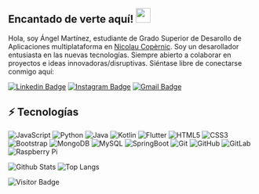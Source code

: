 ## Encantado de verte aquí! <img src="https://raw.githubusercontent.com/aemmadi/aemmadi/master/wave.gif" width="30">

Hola, soy Ángel Martínez, estudiante de Grado Superior de Desarollo de Aplicaciones multiplataforma en [Nicolau Copèrnic](https://copernic.cat/). Soy un desarollador entusiasta en las nuevas tecnologías. Siempre abierto a colaborar en proyectos e ideas innovadoras/disruptivas. Siéntase libre de conectarse conmigo aquí:

[![Linkedin Badge](https://img.shields.io/badge/-amartiinezg-blue?style=flat-square&logo=Linkedin&logoColor=white&link=https://www.linkedin.com/in/amartiinezg/)](https://www.linkedin.com/in/amartiinezg/)
[![Instagram Badge](https://img.shields.io/badge/-amartiinezg-purple?style=flat-square&logo=instagram&logoColor=white&link=https://instagram.com/amartiinezg/)](https://instagram.com/amartiinezg)
[![Gmail Badge](https://img.shields.io/badge/-amartiinezg@gmail.com-c14438?style=flat-square&logo=Gmail&logoColor=white&link=mailto:amartiinezg@gmail.com)](mailto:amartiinezg@gmail.com)

## ⚡ Tecnologías

![JavaScript](https://img.shields.io/badge/-JavaScript-black?style=flat-square&logo=javascript)
![Python](https://img.shields.io/badge/-Python-black?style=flat-square&logo=Python)
![Java](https://img.shields.io/badge/-java-E34A86?style=flat-square&logo=java)
![Kotlin](https://img.shields.io/badge/kotlin-%237F52FF.svg?style=for-the-badge&logo=kotlin&logoColor=white)
![Flutter](https://img.shields.io/badge/Flutter-%2302569B.svg?style=for-the-badge&logo=Flutter&logoColor=white)
![HTML5](https://img.shields.io/badge/-HTML5-E34F26?style=flat-square&logo=html5&logoColor=white)
![CSS3](https://img.shields.io/badge/-CSS3-1572B6?style=flat-square&logo=css3)
![Bootstrap](https://img.shields.io/badge/-Bootstrap-563D7C?style=flat-square&logo=bootstrap)
![MongoDB](https://img.shields.io/badge/-MongoDB-black?style=flat-square&logo=mongodb)
![MySQL](https://img.shields.io/badge/-MySQL-black?style=flat-square&logo=mysql)
![SpringBoot](https://img.shields.io/badge/SpringBoot-6DB33F?style=flat-square&logo=Spring&logoColor=white)
![Git](https://img.shields.io/badge/-Git-black?style=flat-square&logo=git)
![GitHub](https://img.shields.io/badge/-GitHub-181717?style=flat-square&logo=github)
![GitLab](https://img.shields.io/badge/-GitLab-FCA121?style=flat-square&logo=gitlab)
![Raspberry Pi](https://img.shields.io/badge/-Raspberry%20Pi-C51A4A?style=flat-square&logo=Raspberry-Pi)

![Github Stats](https://github-readme-stats.vercel.app/api?username=aemmadi&count_private=true&show_icons=true&include_all_commits=true)
![Top Langs](https://github-readme-stats.vercel.app/api/top-langs/?username=aemmadi&hide=TeX&layout=compact)

![Visitor Badge](https://visitor-badge.laobi.icu/badge?page_id=aemmadi.aemmadi)
